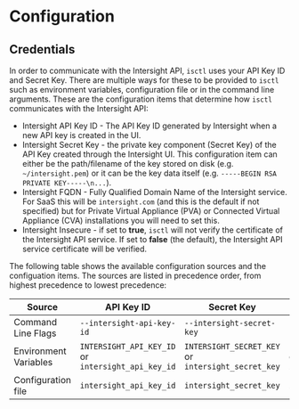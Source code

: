 # Configuration

## Credentials

In order to communicate with the Intersight API, `isctl` uses your API Key ID and Secret Key. There are multiple ways for these to be provided to `isctl` such as environment variables, configuration file or in the command line arguments. These are the configuration items that determine how `isctl` communicates with the Intersight API:

 - Intersight API Key ID - The API Key ID generated by Intersight when a new API key is created in the UI. 
 - Intersight Secret Key - the private key component (Secret Key) of the API Key created through the Intersight UI. This configuration item can either be the path/filename of the key stored on disk (e.g. `~/intersight.pem`) or it can be the key data itself (e.g. `-----BEGIN RSA PRIVATE KEY-----\n...`).
 - Intersight FQDN - Fully Qualified Domain Name of the Intersight service. For SaaS this will be `intersight.com` (and this is the default if not specified) but for Private Virtual Appliance (PVA) or Connected Virtual Appliance (CVA) installations you will need to set this. 
 - Intersight Insecure - if set to **true**, `isctl` will not verify the certificate of the Intersight API service. If set to **false** (the default), the Intersight API service certificate will be verified. 

The following table shows the available configuration sources and the configuation items. The sources are listed in precedence order, from highest precedence to lowest precedence: 

Source                | API Key ID                                         | Secret Key                                         | FQDN                                   | Insecure
----------------------|----------------------------------------------------|----------------------------------------------------|----------------------------------------|---------
Command Line Flags    | `--intersight-api-key-id`                          | `--intersight-secret-key`                          | `--intersight-fqdn`                    | `--insecure`
Environment Variables | `INTERSIGHT_API_KEY_ID` or `intersight_api_key_id` | `INTERSIGHT_SECRET_KEY` or `intersight_secret_key` | `INTERSIGHT_FQDN` or `intersight_fqdn` | &lt;not supported&gt;
Configuration file    | `intersight_api_key_id`                            | `intersight_secret_key`                            | `intersight_fqdn`                      | `intersight_insecure`